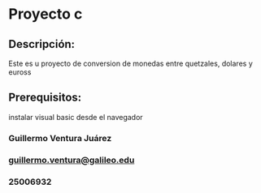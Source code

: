 # Proyecto c

## Descripción:
Este es u proyecto de conversion de monedas entre quetzales, dolares y euross

## Prerequisitos:
instalar visual basic desde el navegador

### Guillermo Ventura Juárez

### guillermo.ventura@galileo.edu

### 25006932

